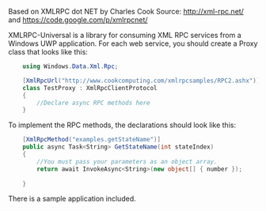 Based on XMLRPC dot NET by Charles Cook
Source: http://xml-rpc.net/ and https://code.google.com/p/xmlrpcnet/

XMLRPC-Universal is a library for consuming XML RPC services from a Windows UWP application.  For each web service, you should create a Proxy class that looks like this:

```cs
    using Windows.Data.Xml.Rpc;

    [XmlRpcUrl("http://www.cookcomputing.com/xmlrpcsamples/RPC2.ashx")]
    class TestProxy : XmlRpcClientProtocol
    {
        //Declare async RPC methods here
    }
```


To implement the RPC methods, the declarations should look like this:

```cs
    [XmlRpcMethod("examples.getStateName")]
    public async Task<String> GetStateName(int stateIndex)
    {
        //You must pass your parameters as an object array.
        return await InvokeAsync<String>(new object[] { number });
        
    }
```

There is a sample application included.
